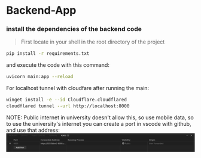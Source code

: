 # Backend-App

### install the dependencies of the backend code

> First locate in your shell in the root directory of the project

````bash
pip install -r requirements.txt
````

and execute the code with this command:

````bash
uvicorn main:app --reload
````

For localhost tunnel with cloudfare after running the main:

````bash
winget install -e --id Cloudflare.cloudflared
cloudflared tunnel --url http://localhost:8000

````
NOTE: Public internet in university doesn't allow this, so use mobile data, 
so to use the university's internet you can create a port in vscode with github, and use that address:
![Git](localDeploy.png)

